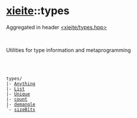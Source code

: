 # [xieite](./xieite.md)::types
Aggregated in header [<xieite/types.hpp>](../include/xieite/types.hpp)

<br/>

Utilities for type information and metaprogramming

<br/><br/>

<pre><code>types/
|- <a href="./types/Anything.md">Anything</a>
|- <a href="./types/List.md">List</a>
|- <a href="./types/Unique.md">Unique</a>
|- <a href="./types/count.md">count</a>
|- <a href="./types/demangle.md">demangle</a>
`- <a href="./types/sizeBits.md">sizeBits</a>
</code></pre>

